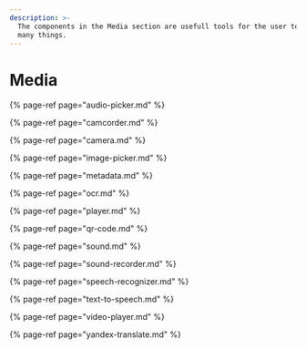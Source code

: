 ```yaml
---
description: >-
  The components in the Media section are usefull tools for the user to make
  many things.
---
```


# Media

{% page-ref page="audio-picker.md" %}

{% page-ref page="camcorder.md" %}

{% page-ref page="camera.md" %}

{% page-ref page="image-picker.md" %}

{% page-ref page="metadata.md" %}

{% page-ref page="ocr.md" %}

{% page-ref page="player.md" %}

{% page-ref page="qr-code.md" %}

{% page-ref page="sound.md" %}

{% page-ref page="sound-recorder.md" %}

{% page-ref page="speech-recognizer.md" %}

{% page-ref page="text-to-speech.md" %}

{% page-ref page="video-player.md" %}

{% page-ref page="yandex-translate.md" %}

